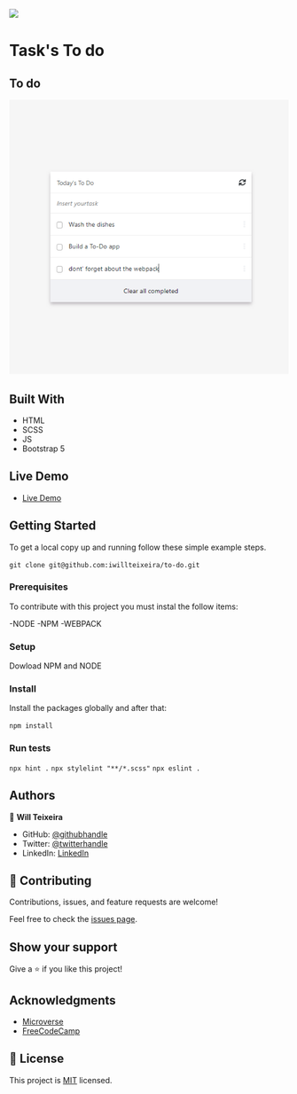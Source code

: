 ![](https://img.shields.io/badge/Microverse-blueviolet)

# Task's To do

## To do 

![screenshot](./screenshot.png)


## Built With

- HTML
- SCSS
- JS
- Bootstrap 5


## Live Demo

- [Live Demo](https://iwillteixeira.github.io/to-do/)

## Getting Started

To get a local copy up and running follow these simple example steps.

`git clone git@github.com:iwillteixeira/to-do.git`

### Prerequisites

To contribute with this project you must instal the follow items:

-NODE
-NPM
-WEBPACK

### Setup

Dowload NPM and NODE
### Install

Install the packages globally and after that:

`npm install`

### Run tests

`npx hint .`
`npx stylelint "**/*.scss"`
`npx eslint .`
## Authors

👤 **Will Teixeira**

- GitHub: [@githubhandle](https://github.com/iwillteixeira)
- Twitter: [@twitterhandle](https://twitter.com/iwillteixeira)
- LinkedIn: [LinkedIn](https://www.linkedin.com/in/juscelino-t-39aa9049/)

## 🤝 Contributing

Contributions, issues, and feature requests are welcome!

Feel free to check the [issues page](../../issues/).

## Show your support

Give a ⭐️ if you like this project!

## Acknowledgments

- [Microverse](https://www.microverse.com)
- [FreeCodeCamp](https://www.freecodecamp.com)

## 📝 License

This project is [MIT](./MIT.md) licensed.
